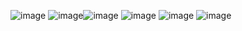 ![image](https://user-images.githubusercontent.com/30964883/123341468-97095c00-d513-11eb-9edd-d0d685c91c4d.png)
![image](https://user-images.githubusercontent.com/30964883/123341352-6fb28f00-d513-11eb-95ec-fc5cb4a201db.png)![image](https://user-images.githubusercontent.com/30964883/123357426-1eb09400-d52f-11eb-8721-5e855c6ed1e9.png)
![image](https://user-images.githubusercontent.com/30964883/123357462-2bcd8300-d52f-11eb-8362-3238af220c4b.png)
![image](https://user-images.githubusercontent.com/30964883/123357537-499ae800-d52f-11eb-97e6-466c8b420e7b.png)
![image](https://user-images.githubusercontent.com/30964883/123357399-12c4d200-d52f-11eb-9958-347ae1cb22e0.png)
